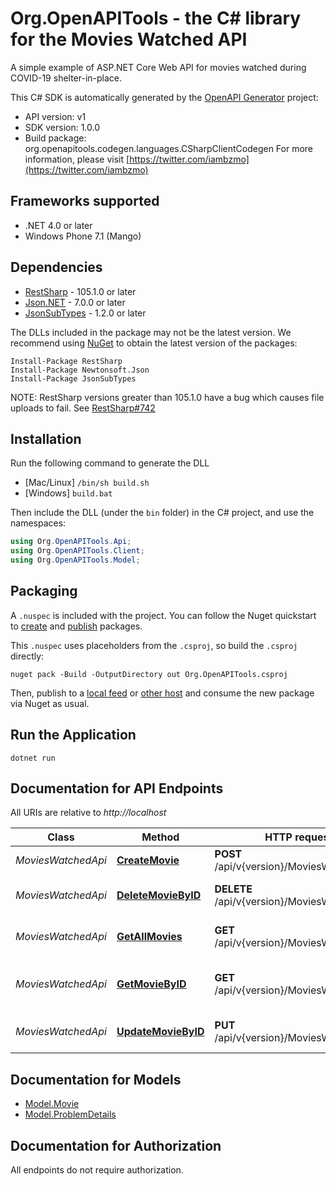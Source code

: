 # Org.OpenAPITools - the C# library for the Movies Watched API

A simple example of ASP.NET Core Web API for movies watched during COVID-19 shelter-in-place.

This C# SDK is automatically generated by the [OpenAPI Generator](https://openapi-generator.tech) project:

- API version: v1
- SDK version: 1.0.0
- Build package: org.openapitools.codegen.languages.CSharpClientCodegen
    For more information, please visit [https://twitter.com/iambzmo](https://twitter.com/iambzmo)

## Frameworks supported


- .NET 4.0 or later
- Windows Phone 7.1 (Mango)

## Dependencies


- [RestSharp](https://www.nuget.org/packages/RestSharp) - 105.1.0 or later
- [Json.NET](https://www.nuget.org/packages/Newtonsoft.Json/) - 7.0.0 or later
- [JsonSubTypes](https://www.nuget.org/packages/JsonSubTypes/) - 1.2.0 or later

The DLLs included in the package may not be the latest version. We recommend using [NuGet](https://docs.nuget.org/consume/installing-nuget) to obtain the latest version of the packages:

```
Install-Package RestSharp
Install-Package Newtonsoft.Json
Install-Package JsonSubTypes
```

NOTE: RestSharp versions greater than 105.1.0 have a bug which causes file uploads to fail. See [RestSharp#742](https://github.com/restsharp/RestSharp/issues/742)

## Installation

Run the following command to generate the DLL

- [Mac/Linux] `/bin/sh build.sh`
- [Windows] `build.bat`

Then include the DLL (under the `bin` folder) in the C# project, and use the namespaces:

```csharp
using Org.OpenAPITools.Api;
using Org.OpenAPITools.Client;
using Org.OpenAPITools.Model;

```


## Packaging

A `.nuspec` is included with the project. You can follow the Nuget quickstart to [create](https://docs.microsoft.com/en-us/nuget/quickstart/create-and-publish-a-package#create-the-package) and [publish](https://docs.microsoft.com/en-us/nuget/quickstart/create-and-publish-a-package#publish-the-package) packages.

This `.nuspec` uses placeholders from the `.csproj`, so build the `.csproj` directly:

```
nuget pack -Build -OutputDirectory out Org.OpenAPITools.csproj
```

Then, publish to a [local feed](https://docs.microsoft.com/en-us/nuget/hosting-packages/local-feeds) or [other host](https://docs.microsoft.com/en-us/nuget/hosting-packages/overview) and consume the new package via Nuget as usual.


## Run the Application
```
dotnet run
```

## Documentation for API Endpoints

All URIs are relative to *http://localhost*

Class | Method | HTTP request | Description
------------ | ------------- | ------------- | -------------
*MoviesWatchedApi* | [**CreateMovie**](docs/MoviesWatchedApi.md#createmovie) | **POST** /api/v{version}/MoviesWatched | Creates a Movie.
*MoviesWatchedApi* | [**DeleteMovieByID**](docs/MoviesWatchedApi.md#deletemoviebyid) | **DELETE** /api/v{version}/MoviesWatched/{id} | Deletes a specific Movie.
*MoviesWatchedApi* | [**GetAllMovies**](docs/MoviesWatchedApi.md#getallmovies) | **GET** /api/v{version}/MoviesWatched | Gets all watched movies.
*MoviesWatchedApi* | [**GetMovieByID**](docs/MoviesWatchedApi.md#getmoviebyid) | **GET** /api/v{version}/MoviesWatched/{id} | Gets a specific movie by its ID.
*MoviesWatchedApi* | [**UpdateMovieByID**](docs/MoviesWatchedApi.md#updatemoviebyid) | **PUT** /api/v{version}/MoviesWatched/{id} | Updates an existing Movie.


## Documentation for Models

 - [Model.Movie](docs/Movie.md)
 - [Model.ProblemDetails](docs/ProblemDetails.md)


## Documentation for Authorization

All endpoints do not require authorization.
